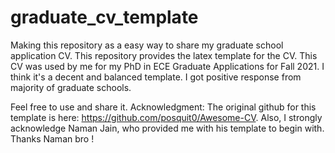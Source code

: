 # graduate_cv_template
Making this repository as a easy way to share my graduate school application CV. 
This repository provides the latex template for the CV. This CV was used by me for my PhD in ECE Graduate Applications for Fall 2021. I think it's a decent and balanced template. I got positive response from majority of graduate schools. 

Feel free to use and share it. 
Acknowledgment: The original github for this template is here: https://github.com/posquit0/Awesome-CV. Also, I strongly acknowledge Naman Jain, who provided me with his template to begin with. Thanks Naman bro !
